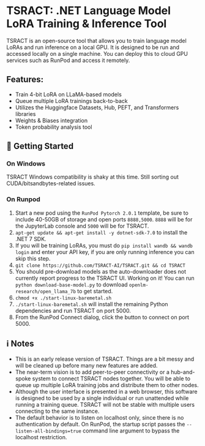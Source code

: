 # TSRACT: .NET Language Model LoRA Training & Inference Tool

TSRACT is an open-source tool that allows you to train language model LoRAs and run inference on a local GPU. It is designed to be run and accessed locally on a single machine. You can deploy this to cloud GPU services such as RunPod and access it remotely.

## Features:
- Train 4-bit LoRA on LLaMA-based models
- Queue multiple LoRA trainings back-to-back
- Utilizes the Huggingface Datasets, Hub, PEFT, and Transformers libraries
- Weights & Biases integration
- Token probability analysis tool

## 🚀 Getting Started

### On Windows
TSRACT Windows compatibility is shaky at this time. Still sorting out CUDA/bitsandbytes-related issues.

### On Runpod
1. Start a new pod using the `RunPod Pytorch 2.0.1` template, be sure to include 40-50GB of storage and open ports `8888,5000`. `8888` will be for the JupyterLab console and `5000` will be for TSRACT.
2. `apt-get update && apt-get install -y dotnet-sdk-7.0` to install the .NET 7 SDK.
3. If you will be training LoRAs, you must do `pip install wandb && wandb login` and enter your API key, if you are only running inference you can skip this step.
4. `git clone https://github.com/TSRACT-AI/TSRACT.git && cd TSRACT`
5. You should pre-download models as the auto-downloader does not currently report progress to the TSRACT UI. Working on it! You can run `python download-base-model.py` to download `openlm-research/open_llama_7b` to get started.
6. `chmod +x ./start-linux-baremetal.sh`
7. `./start-linux-baremetal.sh` will install the remaining Python dependencies and run TSRACT on port 5000.
8. From the RunPod Connect dialog, click the button to connect on port 5000.

## ℹ️ Notes
- This is an early release version of TSRACT. Things are a bit messy and will be cleaned up before many new features are added.
- The near-term vision is to add peer-to-peer connectivity or a hub-and-spoke system to connect TSRACT nodes together. You will be able to queue up multiple LoRA training jobs and distribute them to other nodes.
- Although the user interface is presented in a web browser, this software is designed to be used by a single individual or run unattended while running a training queue. TSRACT will not be stable with multiple users connecting to the same instance.
- The default behavior is to listen on localhost only, since there is no authentication by default. On RunPod, the startup script passes the `--listen-all-bindings=true` command line argument to bypass the localhost restriction.

